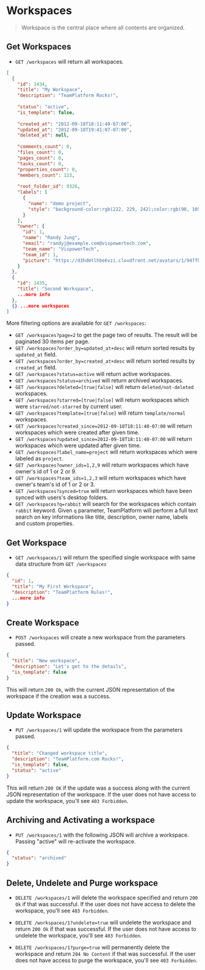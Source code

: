 Workspaces
=============

> Workspace is the central place where all contents are organized.

Get Workspaces
------------

* `GET /workspaces` will return all workspaces.

```json
[
  {
    "id": 1434,
    "title": "My Workspace",
    "description": "TeamPlatform Rocks!",
    
    "status": "active",
    "is_template": false,
    
    "created_at": "2012-09-18T18:11:40-07:00",
    "updated_at": "2012-09-18T19:41:07-07:00",
    "deleted_at": null,
    
    "comments_count": 0,
    "files_count": 0,
    "pages_count": 0,
    "tasks_count": 0,
    "properties_count": 0,
    "members_count": 123,
    
    "root_folder_id": 9326,
    "labels": [
      {
        "name": "demo project",
        "style": "background-color:rgb(222, 229, 242);color:rgb(90, 105, 134);"
      }
    ],
    "owner": {
      "id": 1,
      "name": "Randy Jung",
      "email": "randyj@example.com@vispowertech.com",
      "team_name": "VispowerTech",
      "team_id": 1,
      "picture": "https://d3hdmtlhbe6vzi.cloudfront.net/avatars/1/947fbb3731d5e7b765a3c594be4c47ed.png"
    }
  },
  {
    "id": 1435,
    "title": "Second Workspace",
    ...more info
  },
  {} ...more workspaces
]
```

More filtering options are available for `GET /workspaces`:

* `GET /workspaces?page=2` to get the page two of results. The result will be paginated 30 items per page.
* `GET /workspaces?order_by=updated_at+desc` will return sorted results by `updated_at` field.
* `GET /workspaces?order_by=created_at+desc` will return sorted results by `created_at` field.
* `GET /workspaces?status=active` will return active workspaces.
* `GET /workspaces?status=archived` will return archived workspaces.
* `GET /workspaces?deleted=[true|false]` will return `deleted/not-deleted` workspaces.
* `GET /workspaces?starred=[true|false]` will return workspaces which were `starred/not-starred` by current user.
* `GET /workspaces?template=[true|false]` will return `template/normal` workspaces.
* `GET /workspaces?created_since=2012-09-18T18:11:40-07:00` will return workspaces which were created after given time.
* `GET /workspaces?updated_since=2012-09-18T18:11:40-07:00` will return workspaces which were updated after given time.
* `GET /workspaces?label_name=project` will return workspaces which were labeled as `project`.
* `GET /workspaces?owner_ids=1,2,9` will return workspaces which have owner's id of 1 or 2 or 9.
* `GET /workspaces?team_ids=1,2,3` will return workspaces which have owner's team's id of 1 or 2 or 3.
* `GET /workspaces?synced=true` will return workspaces which have been synced with users's desktop folders.
* `GET /workspaces?q=rabbit` will search for the workspaces which contain `rabbit` keyword. Given `q` parameter, TeamPlatform will perform a full text search on key informations like title, description, owner name, labels and custom properties.

Get Workspace
-----------

* `GET /workspaces/1` will return the specified single workspace with same data structure from `GET /workspaces`

```json
{
  "id": 1,
  "title": "My First Workspace",
  "description": "TeamPlatform Rules!",
  ...more info
}
```

Create Workspace
--------------

* `POST /workspaces` will create a new workspace from the parameters passed.

```json
{
  "title": "New workspace",
  "description": "Let's get to the details",
  "is_template": false
}
```

This will return `200 Ok`, with the current JSON representation of the workspace if the creation was a success.

Update Workspace
---------------

* `PUT /workspaces/1` will update the workspace from the parameters passed.

```json
{
  "title": "Changed workspace title",
  "description": "TeamPlatform.com Rocks!",
  "is_template": false,
  "status": "active"
}
```

This will return `200 OK` if the update was a success along with the current JSON representation of the workspace. If the user does not have access to update the workspace, you'll see `403 Forbidden`.

Archiving and Activating a workspace
------------------------------

* `PUT /workspaces/1` with the following JSON will archive a workspace. Passing "active" will re-activate the workspace.

```json
{
  "status": "archived"
}
```

Delete, Undelete and Purge workspace
-------------

* `DELETE /workspaces/1` will delete the workspace specified and return `200 Ok` if that was successful. If the user does not have access to delete the workspace, you'll see `403 Forbidden`.

* `DELETE /workspaces/1?undelete=true` will undelete the workspace and return `200 Ok` if that was successful. If the user does not have access to undelete the workspace, you'll see `403 Forbidden`.

* `DELETE /workspaces/1?purge=true` will permanently delete the workspace and return `204 No Content` if that was successful. If the user does not have access to purge the workspace, you'll see `403 Forbidden`.